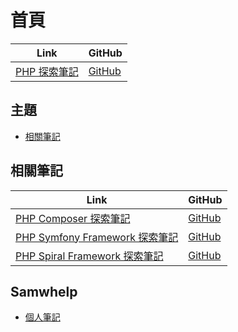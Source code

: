 

# 首頁

| Link | GitHub |
| ---- | ------ |
| [PHP 探索筆記](https://samwhelp.github.io/note-about-php/) | [GitHub](https://github.com/samwhelp/note-about-php) |




## 主題

* [相關筆記](#相關筆記)




## 相關筆記

| Link | GitHub |
| ---- | ------ |
| [PHP Composer 探索筆記](https://samwhelp.github.io/note-about-php-composer/) | [GitHub](https://github.com/samwhelp/note-about-php-composer) |
| [PHP Symfony Framework 探索筆記](https://samwhelp.github.io/note-about-php-symfony/) | [GitHub](https://github.com/samwhelp/note-about-php-symfony) |
| [PHP Spiral Framework 探索筆記](https://samwhelp.github.io/note-about-php-spiral/) | [GitHub](https://github.com/samwhelp/note-about-php-spiral) |




## Samwhelp

* [個人筆記](https://samwhelp.github.io/book/)
